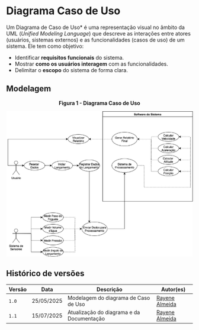 # Diagrama Caso de Uso
Um Diagrama de Caso de Uso* é uma representação visual no âmbito da UML (*Unified Modeling Language*) que descreve as interações entre atores (usuários, sistemas externos) e as funcionalidades (casos de uso) de um sistema. Ele tem como objetivo:  
- Identificar **requisitos funcionais** do sistema.  
- Mostrar **como os usuários interagem** com as funcionalidades.  
- Delimitar o **escopo** do sistema de forma clara.  

## Modelagem

<p align="center"><strong>Figura 1 - Diagrama Caso de Uso</strong></p>

![Diagrama de Implementacao](/docs/imgs/Diagrama_Caso_de_Uso.drawio.png)

## Histórico de versões

| Versão | Data | Descrição | Autor(es) | 
| -- | -- | -- | -- |
|`1.0`| 25/05/2025| Modelagem do diagrama de Caso de Uso | [Rayene Almeida](https://github.com/rayenealmeida) |
|`1.1`| 15/07/2025| Atualização do diagrama e da Documentação | [Rayene Almeida](https://github.com/rayenealmeida) |